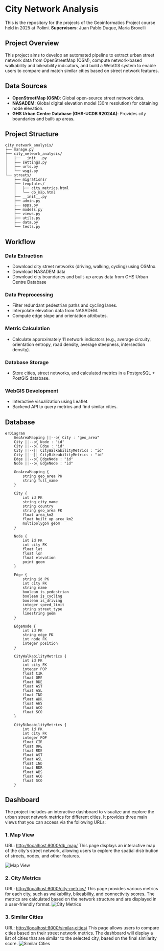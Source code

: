 # City Network Analysis
This is the repository for the projects of the Geoinformatics Project course held in 2025 at Polimi.
**Supervisors**: Juan Pablo Duque, Maria Brovelli

## Project Overview
This project aims to develop an automated pipeline to extract urban street network data from OpenStreetMap (OSM), compute network-based walkability and bikeability indicators, and build a WebGIS system to enable users to compare and match similar cities based on street network features.

## Data Sources
- **OpenStreetMap (OSM)**: Global open-source street network data.
- **NASADEM**: Global digital elevation model (30m resolution) for obtaining node elevation.
- **GHS Urban Centre Database (GHS-UCDB R2024A)**: Provides city boundaries and built-up areas.

## Project Structure
```text
city_network_analysis/
├── manage.py
├── city_network_analysis/
│   ├── __init__.py
│   ├── settings.py
│   ├── urls.py
│   └── wsgi.py
└── streets/
    ├── migrations/
    ├── templates/
    │   ├── city_metrics.html
    │   └── db_map.html
    ├── __init__.py
    ├── admin.py
    ├── apps.py
    ├── models.py
    ├── views.py
    ├── utils.py
    ├── data.py
    └── tests.py
```
## Workflow
### Data Extraction
- Download city street networks (driving, walking, cycling) using OSMnx.
- Download NASADEM data
- Download city boundaries and built-up areas data from GHS Urban Centre Database

### Data Preprocessing
- Filter redundant pedestrian paths and cycling lanes.
- Interpolate elevation data from NASADEM.
- Compute edge slope and orientation attributes.

### Metric Calculation
- Calculate approximately 11 network indicators (e.g., average circuity, orientation entropy, road density, average steepness, intersection density).

### Database Storage
- Store cities, street networks, and calculated metrics in a PostgreSQL + PostGIS database.

### WebGIS Development
- Interactive visualization using Leaflet.
- Backend API to query metrics and find similar cities.

## Database
```mermaid
erDiagram
    GeoAreaMapping ||--o{ City : "geo_area"
    City ||--o{ Node : "id"
    City ||--o{ Edge : "id"
    City ||--|| CityWalkabilityMetrics : "id"
    City ||--|| CityBikeabilityMetrics : "id"
    Edge ||--o{ EdgeNode : "id"
    Node ||--o{ EdgeNode : "id"

    GeoAreaMapping {
        string geo_area PK
        string full_name
    }

    City {
        int id PK
        string city_name
        string country
        string geo_area FK
        float area_km2
        float built_up_area_km2
        multipolygon geom
    }

    Node {
        int id PK
        int city FK
        float lat
        float lon
        float elevation
        point geom
    }

    Edge {
        string id PK
        int city FK
        string name
        boolean is_pedestrian
        boolean is_cycling
        boolean is_driving
        integer speed_limit
        string street_type
        linestring geom
    }

    EdgeNode {
        int id PK
        string edge FK
        int node FK
        integer position
    }

    CityWalkabilityMetrics {
        int id PK
        int city FK
        integer POP
        float CIR
        float ORE
        float RDE
        float AST
        float ASL
        float IND
        float WDR
        float AWS
        float ACO
        float SCO
    }

    CityBikeabilityMetrics {
        int id PK
        int city FK
        integer POP
        float CIR
        float ORE
        float RDE
        float AST
        float ASL
        float IND
        float BDR
        float ABS
        float ACO
        float SCO
    }
```

## Dashboard
The project includes an interactive dashboard to visualize and explore the urban street network metrics for different cities. It provides three main views that you can access via the following URLs:

### 1. Map View
URL: [http://localhost:8000/db_map/](http://localhost:8000/db_map/)
This page displays an interactive map of the city's street network, allowing users to explore the spatial distribution of streets, nodes, and other features.

![Map View](streets/static/img/map.jpg)

### 2. City Metrics
URL: [http://localhost:8000/city-metrics/](http://localhost:8000/city-metrics/)
This page provides various metrics for each city, such as walkability, bikeability, and connectivity scores. The metrics are calculated based on the network structure and are displayed in a user-friendly format.
![City Metrics](streets/static/img/city_metrics.jpg)

### 3. Similar Cities
URL: [http://localhost:8000/similar-cities/](http://localhost:8000/similar-cities/)
This page allows users to compare cities based on their street network metrics. The dashboard will display a list of cities that are similar to the selected city, based on the final similarity score.
![Similar Cities](streets/static/img/similar_cities.jpg)
